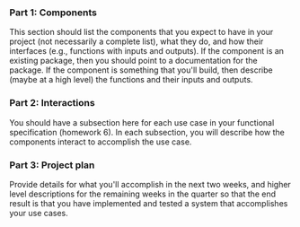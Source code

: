 ### Part 1: Components
This section should list the components that you expect to have in your project (not necessarily a complete list), what they do, and how their interfaces (e.g., functions with inputs and outputs). If the component is an existing package, then you should point to a documentation for the package. If the component is something that you'll build, then describe (maybe at a high level) the functions and their inputs and outputs.




### Part 2: Interactions
You should have a subsection here for each use case in your functional specification (homework 6). In each subsection, you will describe how the components interact to accomplish the use case.






### Part 3: Project plan
Provide details for what you'll accomplish in the next two weeks, and higher level descriptions for the remaining weeks in the quarter so that the end result is that you have implemented and tested a system that accomplishes your use cases.
